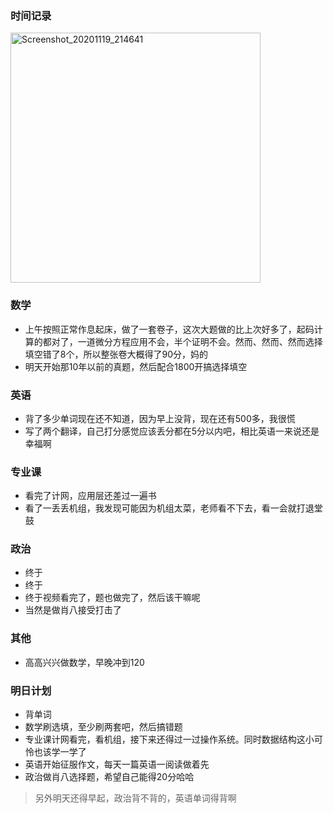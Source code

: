 ### 时间记录

<img src="https://raw.githubusercontent.com/Kong-PR/Typora-picture/master/img/Screenshot_20201119_214641.jpg" alt="Screenshot_20201119_214641" width=400 />

### 数学

- 上午按照正常作息起床，做了一套卷子，这次大题做的比上次好多了，起码计算的都对了，一道微分方程应用不会，半个证明不会。然而、然而、然而选择填空错了8个，所以整张卷大概得了90分，妈的
- 明天开始那10年以前的真题，然后配合1800开搞选择填空

### 英语

- 背了多少单词现在还不知道，因为早上没背，现在还有500多，我很慌
- 写了两个翻译，自己打分感觉应该丢分都在5分以内吧，相比英语一来说还是幸福啊

### 专业课

- 看完了计网，应用层还差过一遍书
- 看了一丢丢机组，我发现可能因为机组太菜，老师看不下去，看一会就打退堂鼓

### 政治

- 终于
- 终于
- 终于视频看完了，题也做完了，然后该干嘛呢
- 当然是做肖八接受打击了

### 其他

- 高高兴兴做数学，早晚冲到120

### 明日计划

- 背单词
- 数学刷选填，至少刷两套吧，然后搞错题
- 专业课计网看完，看机组，接下来还得过一过操作系统。同时数据结构这小可怜也该学一学了
- 英语开始征服作文，每天一篇英语一阅读做着先
- 政治做肖八选择题，希望自己能得20分哈哈

> 另外明天还得早起，政治背不背的，英语单词得背啊